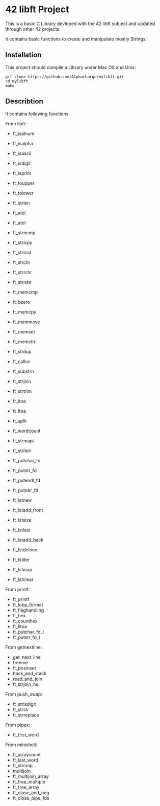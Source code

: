 # 42 libft Project
This is a basic C Library devloped with the 42 libft subject and updated through other 42 projects.

It contains basic functions to create and manipulate mostly Strings.

## Installation
This project should compile a Library under Mac OS and Unix:
```
git clone https://github.com/Alphacharge/mylibft.git
cd mylibft
make
```

## Describtion
It contains following functions.

From libft:
- ft_isalnum
- ft_isalpha
- ft_isascii
- ft_isdigit
- ft_isprint
- ft_toupper
- ft_tolower
- ft_strlen
- ft_atoi
- ft_atol
- ft_strncmp
- ft_strlcpy
- ft_strlcat
- ft_strchr
- ft_strrchr
- ft_strnstr
- ft_memcmp
- ft_bzero
- ft_memcpy
- ft_memmove
- ft_memset
- ft_memchr
- ft_strdup
- ft_calloc
- ft_substrn
- ft_strjoin
- ft_strtrim
- ft_itoa
- ft_ltoa
- ft_split
- ft_wordcount
- ft_strmapi
- ft_striteri
- ft_putchar_fd
- ft_putstr_fd
- ft_putendl_fd
- ft_putnbr_fd

- ft_lstnew
- ft_lstadd_front
- ft_lstsize
- ft_lstlast
- ft_lstadd_back
- ft_lstdelone
- ft_lstiter
- ft_lstmap
- ft_lstclear

From printf:
- ft_printf
- ft_loop_format
- ft_flaghandling
- ft_hex
- ft_counthex
- ft_litoa
- ft_putchar_fd_l
- ft_putstr_fd_l

From getnextline:
- get_next_line
- freeme
- ft_posinset
- hack_and_stack
- read_and_join
- ft_strjoin_ns

From push_swap:
- ft_strisdigit
- ft_strstr
- ft_strreplace

From pipex:
- ft_first_word

From minishell:
- ft_arraycount
- ft_last_word
- ft_strcmp
- multijoin
- ft_multijoin_array
- ft_free_multiple
- ft_free_array
- ft_close_and_neg
- ft_close_pipe_fds

